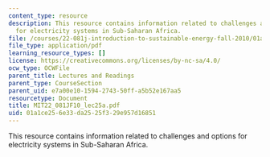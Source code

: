 ```yaml
---
content_type: resource
description: This resource contains information related to challenges and options
  for electricity systems in Sub-Saharan Africa.
file: /courses/22-081j-introduction-to-sustainable-energy-fall-2010/01a1ce256e33da2525f329e957d16851_MIT22_081JF10_lec25a.pdf
file_type: application/pdf
learning_resource_types: []
license: https://creativecommons.org/licenses/by-nc-sa/4.0/
ocw_type: OCWFile
parent_title: Lectures and Readings
parent_type: CourseSection
parent_uid: e7a00e10-1594-2743-50ff-a5b52e167aa5
resourcetype: Document
title: MIT22_081JF10_lec25a.pdf
uid: 01a1ce25-6e33-da25-25f3-29e957d16851
---
```

This resource contains information related to challenges and options for electricity systems in Sub-Saharan Africa.